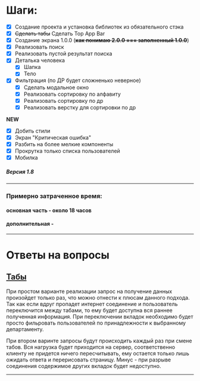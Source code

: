 # Шаги:

- [x] Создание проекта и установка библиотек из обязательного стэка
- [X] ~~Сделать табы~~ Сделать Top App Bar
- [X] Создание экрана 1.0.0 (~~**как понимаю 2.0.0 === заполненный 1.0.0**~~)
- [X] Реализовать поиск
- [X] Реализовать пустой результат поиска
- [X] Деталька человека
    - [X] Шапка
    - [X] Тело
- [X] Фильтрация (по ДР будет сложненько неверное)
    - [X] Сделать модальное окно
    - [X] Реализовать сортировку по алфавиту
    - [X] Реализовать сортировку по др
    - [X] Реализовать верстку для сортировки по др

**NEW**

- [X] Добить стили
- [X] Экран "Критическая ошибка"
- [X] Разбить на более мелкие компоненты
- [X] Прокрутка только списка пользователей
- [X] Мобилка

##### Версия 1.8

---
### Примерно затраченное время:
#### основная часть - около 18 часов
#### дополнительная - 

---

# Ответы на вопросы

## [Табы](https://github.com/appKODE/trainee-test-frontend#%D0%B7%D0%B0%D0%B4%D0%B0%D0%BD%D0%B8%D0%B5-%D1%81%D0%BE-%D0%B7%D0%B2%D1%91%D0%B7%D0%B4%D0%BE%D1%87%D0%BA%D0%BE%D0%B9)

При простом варианте реализации запрос на получение данных произойдет только раз, что можно отнести к плюсам данного
подхода. Так как если вдруг пропадет интернет соединение и пользователь переключится между табами, 
то ему будет доступна вся раннее полученная информация. 
При переключении вкладок необходимо будет просто фильровать пользователей по принадлежности к выбранному департаменту. 

При втором варинте запросы будут происходить каждый раз при смене табов. Вся нагрузка будет приходится на сервер,
соответственно клиенту не придется ничего пересчитывать, ему остается только лишь ожидать ответа и перерисовать страницу. 
Минус - при разрыве соединения содержимое других вкладок будет недоступно.

---

## 